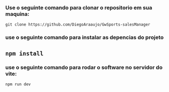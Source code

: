 ### Use o seguinte comando para clonar o repositorio em sua maquina:
``` git clone https://github.com/DiegoAraaujo/GwSports-salesManager ```

### use o seguinte comando para instalar as depencias do projeto 
``` npm install ```
---
### use o seguinte comando para rodar o software no servidor do vite:
``` npm run dev ```
